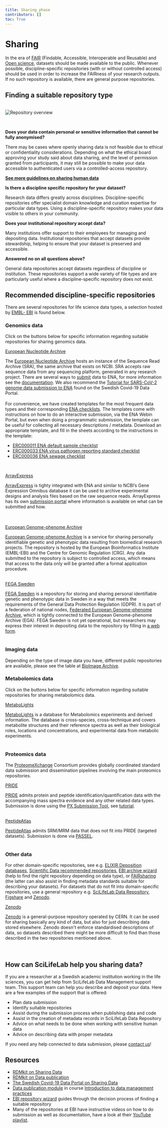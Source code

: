 ```yaml
---
title: Sharing phase
contributors: []
toc: True
---
```


# Sharing
In the era of [FAIR](/topics/fair-principles) (Findable, Accessible, Interoperable and Reusable) and [Open science](https://www.vr.se/english/mandates/open-science/open-access-to-research-data.html), datasets should be made available to the public. Whenever possible, discipline-specific repositories (with or without controlled access) should be used in order to increase the FAIRness of your research outputs. If no such repository is available, there are general purpose repositories.

## Finding a suitable repository type

<br/>

  <img class="img-fluid" src="/img/illustrations/repository_overview.png" alt="Repository overview">

&nbsp;&nbsp;

**Does your data contain personal or sensitive information that cannot be fully anonymised?**

There may be cases where openly sharing data is not feasible due to ethical or confidentiality considerations. Depending on what the ethical board approving your study said about data sharing, and the level of permission granted from participants, it may still be possible to make your data accessible to authenticated users via a controlled-access repository.

<a href="/topics/sharing-human-data"><b>See more guidelines on sharing human data <i class="bi bi-arrow-right-square-fill"></i></b></a>

**Is there a discipline specific repository for your dataset?**

Research data differs greatly across disciplines. Discipline-specific repositories offer specialist domain knowledge and curation expertise for particular data types. Using a discipline-specific repository makes your data visible to others in your community.

**Does your institutional repository accept data?**

Many institutions offer support to their employees for managing and depositing data. Institutional repositories that accept datasets provide stewardship, helping to ensure that your dataset is preserved and accessible.

**Answered no on all questions above?**

General data repositories accept datasets regardless of discipline or institution. These repositories support a wide variety of file types and are particularly useful where a discipline-specific repository does not exist.

## Recommended discipline-specific repositories

There are several repositories for life science data types, a selection hosted by [EMBL- EBI](https://www.ebi.ac.uk/) is found below.

### Genomics data
Click on the buttons below for specific information regarding suitable repositories for sharing genomics data.

<p>
  <a class="btn btn-primary" data-bs-toggle="collapse" href="#collapseExample1" role="button" aria-expanded="false" aria-controls="collapseExample1">
    European Nucleotide Archive
  </a>
</p>
<div class="collapse" id="collapseExample1">
  <div class="card card-body">
  <span>
  The <a href="https://www.ebi.ac.uk/ena">European Nucleotide Archive</a> hosts an instance of the Sequence Read Archive (SRA), the same archive that exists on NCBI. SRA accepts raw sequence data from any sequencing platform, generated in any research project. There are several ways to <a href="https://www.ebi.ac.uk/ena/submit">submit</a> data to ENA, for more information see the <a href="https://ena-docs.readthedocs.io/en/latest/">documentation</a>. We also recommend the <a href="https://covid19dataportal.se/support_services/tutorial_ena/tutorial_ena_intro/">Tutorial for SARS-CoV-2 genome data submission to ENA</a> found on the Swedish Covid-19 Data Portal. <br><br> For convenience, we have created templates for the most frequent data types and their corresponding <a href="https://www.ebi.ac.uk/ena/browser/checklists">ENA checklists</a>. The templates come with instructions on how to do an interactive submission, via the ENA Webin Portal, but even when doing a programmatic submission, the template can be useful for collecting all necessary descriptions / metadata.  Download an appropriate template, and fill in the sheets according to the instructions in the template:
  <ul>
    <li><a href="/meta-data-templates/metadata_template_default_ERC000011.xlsx">ERC000011 ENA default sample checklist</a></li>
    <li><a href="/meta-data-templates/metadata_template_virus_ERC000033.xlsx">ERC000033 ENA virus pathogen reporting standard checklist</a></li>
    <li><a href="/meta-data-templates/metadata_template_sewage_ERC000036.xlsx">ERC000036 ENA sewage checklist</a></li>
  </ul>
  </span>
  </div>
  <br>
</div>

<p>
  <a class="btn btn-primary" data-bs-toggle="collapse" href="#collapseExample2" role="button" aria-expanded="false" aria-controls="collapseExample2">
    ArrayExpress
  </a>
</p>
<div class="collapse" id="collapseExample2">
  <div class="card card-body">
  <span>
  <a href="https://www.ebi.ac.uk/arrayexpress/">ArrayExpress</a> is tighty integrated with ENA and similar to NCBI’s Gene Expression Omnibus database it can be used to archive experimental designs and analysis files based on the raw sequence reads. ArrayExpress has its own <a href="https://www.ebi.ac.uk/arrayexpress/submit/overview.html">submission portal</a> where information is available on what can be submitted and how.<br><br>
  </span>
  </div>
  <br>
</div>

<p>
  <a class="btn btn-primary" data-bs-toggle="collapse" href="#collapseExample3" role="button" aria-expanded="false" aria-controls="collapseExample3">
    European Genome-phenome Archive
  </a>
</p>
<div class="collapse" id="collapseExample3">
  <div class="card card-body">
  <span>
  <a href="https://ega-archive.org/">European Genome-phenome Archive</a> is a service for sharing personally identifiable genetic and phenotypic data resulting from biomedical research projects. The repository is hosted by the European Bioinformatics Institute (EMBL-EBI) and the Centre for Genomic Regulation (CRG). Any data submitted to the repository is subject to controlled access, which means that access to the data only will be granted after a formal application procedure.
  </span>
  </div>
  <br>
</div>

<p>
  <a class="btn btn-primary" data-bs-toggle="collapse" href="#collapseExample4" role="button" aria-expanded="false" aria-controls="collapseExample4">
    FEGA Sweden
  </a>
</p>
<div class="collapse" id="collapseExample4">
  <div class="card card-body">
  <span>
  <a href="https://fega.nbis.se/">FEGA Sweden</a> is a repository for storing and sharing personal identifiable genetic and phenotypic data in Sweden in a way that meets the requirements of the General Data Protection Regulation (GDPR). It is part of a federation of national nodes, <a href="https://ega-archive.org/federated">Federated European Genome-phenome Archive</a>, which is tightly connected to the European Genome-phenome Archive (EGA). FEGA Sweden is not yet operational, but researchers may express their interest in depositing data to the repository by filling in <a href="https://nbis.se/support/supportform/index.php#sdaform">a web form</a>.
  </span>
  </div>
  <br>
</div>

### Imaging data
Depending on the type of image data you have, different public repositories are available, please see the table at <a href="https://www.ebi.ac.uk/bioimage-archive/">BioImage Archive</a>.

### Metabolomics data
Click on the buttons below for specific information regarding suitable repositories for sharing metabolomics data.
<p>
  <a class="btn btn-primary" data-bs-toggle="collapse" href="#collapseExample5" role="button" aria-expanded="false" aria-controls="collapseExample5">
    MetaboLights
  </a>
</p>
<div class="collapse" id="collapseExample5">
  <div class="card card-body">
  <span>
  <a href="https://www.ebi.ac.uk/metabolights/">MetaboLights</a> is a database for Metabolomics experiments and derived information. The database is cross-species, cross-technique and covers metabolite structures and their reference spectra as well as their biological roles, locations and concentrations, and experimental data from metabolic experiments.
  </span>
  </div>
  <br>
</div>

### Proteomics data
  The <a href="http://www.proteomexchange.org/">ProteomeXchange</a> Consortium provides globally coordinated standard data submission and dissemination pipelines involving the main proteomics repositories.
<p>
  <a class="btn btn-primary" data-bs-toggle="collapse" href="#collapseExample6" role="button" aria-expanded="false" aria-controls="collapseExample6">
    PRIDE
  </a>
</p>
<div class="collapse" id="collapseExample6">
  <div class="card card-body">
  <span>
  <a href="https://www.ebi.ac.uk/pride/">PRIDE</a> admits protein and peptide identification/quantification data with the accompanying mass spectra evidence and any other related data types. Submission is done using the <a href="https://www.ebi.ac.uk/pride/markdownpage/pridesubmissiontool">PX Submission Tool</a>, see <a href="https://www.ebi.ac.uk/pride/static/markdown/submitdatapage/files/Submission_Tutorial.pdf">tutorial</a>.
  </span>
  </div>
  <br>
</div>
<p>
  <a class="btn btn-primary" data-bs-toggle="collapse" href="#collapseExample7" role="button" aria-expanded="false" aria-controls="collapseExample7">
    PeptideAtlas
  </a>
</p>
<div class="collapse" id="collapseExample7">
  <div class="card card-body">
  <span>
  <a href="http://www.peptideatlas.org/">PeptideAtlas</a> admits SRM/MRM data that does not fit into PRIDE (targeted datasets). Submission is done via <a href="http://www.peptideatlas.org/passel/">PASSEL</a>.
  </span>
  </div>
  <br>
</div>

### Other data

  For other domain-specific repositories, see e.g. <a href="https://elixir-europe.org/services/tag/elixir-deposition-databases">ELIXIR Deposition databases</a>, <a href="https://www.nature.com/sdata/policies/repositories">Scientific Data recommended repositories</a>, <a href="https://www.ebi.ac.uk/submission/">EBI archive wizard</a> (help to find the right repository depending on data type), or <a href="https://fairsharing.org/databases/">FAIRsharing</a> (the latter can also assist in finding metadata standards suitable for describing your datasets). For datasets that do not fit into domain-specific repositories, use a general repository e.g. <a href="https://www.scilifelab.se/data/repository/">SciLifeLab Data Repository</a>, <a href="https://figshare.com/">Figshare</a> and <a href="https://zenodo.org/">Zenodo</a>.

<p>
  <a class="btn btn-primary" data-bs-toggle="collapse" href="#collapseExample8" role="button" aria-expanded="false" aria-controls="collapseExample8">
    Zenodo
  </a>
</p>
<div class="collapse" id="collapseExample8">
  <div class="card card-body">
  <span>
  <a href="https://zenodo.org/">Zenodo</a> is a general-purpose repository operated by CERN. It can be used for sharing basically any kind of data, but also for just describing data stored elsewhere. Zenodo doesn't enforce standardised descriptions of data, so datasets described there might be more difficult to find than those described in the two repositories mentioned above.

  </span>
  </div>
  <br>
</div>
&nbsp;

## How can SciLifeLab help you sharing data?

If you are a researcher at a Swedish academic institution working in the life sciences, you can get help from SciLifeLab Data Management support team. This support team can help you describe and deposit your data. Here are a few examples of the support that is offered:

* Plan data submission
* Identify suitable repositories
* Assist during the submission process when publishing data and code
* Assist in the creation of metadata records in SciLifeLab Data Repository
* Advice on what needs to be done when working with sensitive human data
* Advice on describing data with proper metadata

If you need any help connected to data submission, please [contact us](../../contact/)!

## Resources
* [RDMkit on Sharing Data](https://rdmkit.elixir-europe.org/sharing)
* [RDMkit on Data publication](https://rdmkit.elixir-europe.org/data_publication)
* [The Swedish Covid-19 Data Portal on Sharing Data](https://covid19dataportal.se/share-data/)
* [Data publication module](https://nbisweden.github.io/module-data-publication-dm-practices/) in course [Introduction to data management practices](https://uppsala.instructure.com/courses/48087/pages/introduction-to-data-management-practices)
* [EBI repository wizard](https://www.ebi.ac.uk/submission/) guides through the decision process of finding a suitable repository
* Many of the repositories at EBI have instructive videos on how to do submission as well as documentation, have a look at their [YouTube playlist](https://www.youtube.com/playlist?list=PL67E0627174F36FCF).
